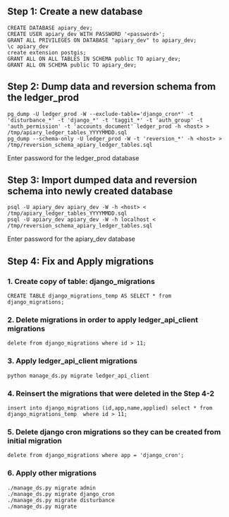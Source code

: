 ## Step 1: Create a new database
```
CREATE DATABASE apiary_dev;
CREATE USER apiary_dev WITH PASSWORD '<password>';
GRANT ALL PRIVILEGES ON DATABASE "apiary_dev" to apiary_dev;
\c apiary_dev
create extension postgis;
GRANT ALL ON ALL TABLES IN SCHEMA public TO apiary_dev;
GRANT ALL ON SCHEMA public TO apiary_dev;
```

## Step 2: Dump data and reversion schema from the ledger_prod
```
pg_dump -U ledger_prod -W --exclude-table='django_cron*' -t 'disturbance_*' -t 'django_*' -t 'taggit_*' -t 'auth_group' -t 'auth_permission' -t 'accounts_document' ledger_prod -h <host> > /tmp/apiary_ledger_tables_YYYYMMDD.sql
pg_dump --schema-only -U ledger_prod -W -t 'reversion_*' -h <host> > /tmp/reversion_schema_apiary_ledger_tables.sql
```
Enter password for the ledger_prod database

## Step 3: Import dumped data and reversion schema into newly created database
```
psql -U apiary_dev apiary_dev -W -h <host> < /tmp/apiary_ledger_tables_YYYYMMDD.sql
psql -U apiary_dev apiary_dev -W -h localhost < /tmp/reversion_schema_apiary_ledger_tables.sql
```
Enter password for the apiary_dev database

## Step 4: Fix and Apply migrations
### 1. Create copy of table: django_migrations
```
CREATE TABLE django_migrations_temp AS SELECT * from django_migrations;
```
### 2. Delete migrations in order to apply ledger_api_client migrations
```
delete from django_migrations where id > 11;
```
### 3. Apply ledger_api_client migrations
```
python manage_ds.py migrate ledger_api_client
```
### 4. Reinsert the migrations that were deleted in the Step 4-2
```
insert into django_migrations (id,app,name,applied) select * from  django_migrations_temp  where id > 11;
```
### 5. Delete django cron migrations so they can be created from initial migration
```
delete from django_migrations where app = 'django_cron';
```
### 6. Apply other migrations
```
./manage_ds.py migrate admin
./manage_ds.py migrate django_cron
./manage_ds.py migrate disturbance
./manage_ds.py migrate
```
